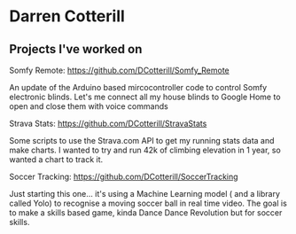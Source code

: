 # Darren Cotterill

## Projects I've worked on

Somfy Remote:
https://github.com/DCotterill/Somfy_Remote

An update of the Arduino based mircocontroller code to control Somfy electronic blinds. Let's me connect all my house blinds to Google Home to open and close them with voice commands

Strava Stats:
https://github.com/DCotterill/StravaStats

Some scripts to use the Strava.com API to get my running stats data and make charts. I wanted to try and run 42k of climbing elevation in 1 year, so wanted a chart to track it.

Soccer Tracking:
https://github.com/DCotterill/SoccerTracking

Just starting this one... it's using a Machine Learning model ( and a library called Yolo) to recognise a moving soccer ball in real time video. The goal is to make a skills based game, kinda Dance Dance Revolution but for soccer skills.



